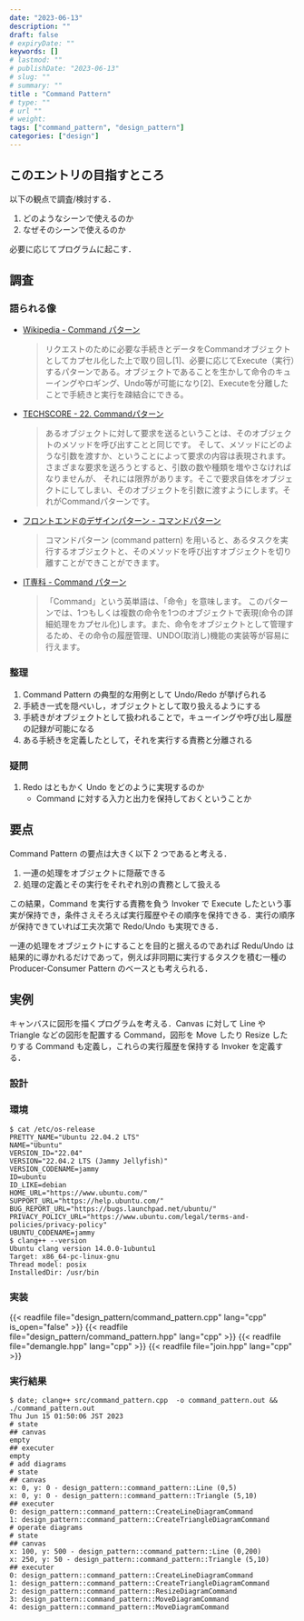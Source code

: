 ```yaml
---
date: "2023-06-13"
description: ""
draft: false
# expiryDate: ""
keywords: []
# lastmod: ""
# publishDate: "2023-06-13"
# slug: ""
# summary: ""
title : "Command Pattern"
# type: ""
# url ""
# weight: 
tags: ["command_pattern", "design_pattern"]
categories: ["design"]
---
```


## このエントリの目指すところ

以下の観点で調査/検討する．
1. どのようなシーンで使えるのか
1. なぜそのシーンで使えるのか

必要に応じてプログラムに起こす．

## 調査

### 語られる像

- [Wikipedia - Command パターン](https://ja.wikipedia.org/wiki/Command_%E3%83%91%E3%82%BF%E3%83%BC%E3%83%B3)
    > リクエストのために必要な手続きとデータをCommandオブジェクトとしてカプセル化した上で取り回し[1]、必要に応じてExecute（実行）するパターンである。オブジェクトであることを生かして命令のキューイングやロギング、Undo等が可能になり[2]、Executeを分離したことで手続きと実行を疎結合にできる。 
- [TECHSCORE - 22. Commandパターン](https://www.techscore.com/tech/DesignPattern/Command)
    > あるオブジェクトに対して要求を送るということは、そのオブジェクトのメソッドを呼び出すことと同じです。 そして、メソッドにどのような引数を渡すか、ということによって要求の内容は表現されます。さまざまな要求を送ろうとすると、引数の数や種類を増やさなければなりませんが、 それには限界があります。そこで要求自体をオブジェクトにしてしまい、そのオブジェクトを引数に渡すようにします。それがCommandパターンです。
- [フロントエンドのデザインパターン - コマンドパターン](https://zenn.dev/morinokami/books/learning-patterns-1/viewer/command-pattern)
    > コマンドパターン (command pattern) を用いると、あるタスクを実行するオブジェクトと、そのメソッドを呼び出すオブジェクトを切り離すことができことができます。
- [IT専科 - Command パターン](https://www.itsenka.com/contents/development/designpattern/command.html)
    > 「Command」という英単語は、「命令」を意味します。
    > このパターンでは、1つもしくは複数の命令を1つのオブジェクトで表現(命令の詳細処理をカプセル化)します。また、命令をオブジェクトとして管理するため、その命令の履歴管理、UNDO(取消し)機能の実装等が容易に行えます。

### 整理

1. Command Pattern の典型的な用例として Undo/Redo が挙げられる
1. 手続き一式を隠ぺいし，オブジェクトとして取り扱えるようにする
1. 手続きがオブジェクトとして扱われることで，キューイングや呼び出し履歴の記録が可能になる
1. ある手続きを定義したとして，それを実行する責務と分離される

### 疑問

1. Redo はともかく Undo をどのように実現するのか
   - Command に対する入力と出力を保持しておくということか

## 要点

Command Pattern の要点は大きく以下 2 つであると考える．

1. 一連の処理をオブジェクトに隠蔽できる
2. 処理の定義とその実行をそれぞれ別の責務として扱える

この結果，Command を実行する責務を負う Invoker で Execute したという事実が保持でき，条件さえそろえば実行履歴やその順序を保持できる．実行の順序が保持できていれば工夫次第で Redo/Undo も実現できる．

一連の処理をオブジェクトにすることを目的と据えるのであれば Redu/Undo は結果的に導かれるだけであって，例えば非同期に実行するタスクを積む一種の Producer-Consumer Pattern のベースとも考えられる．

## 実例

キャンバスに図形を描くプログラムを考える．Canvas に対して Line や Triangle などの図形を配置する Command，図形を Move したり Resize したりする Command も定義し，これらの実行履歴を保持する Invoker を定義する．

### 設計

### 環境

```
$ cat /etc/os-release 
PRETTY_NAME="Ubuntu 22.04.2 LTS"
NAME="Ubuntu"
VERSION_ID="22.04"
VERSION="22.04.2 LTS (Jammy Jellyfish)"
VERSION_CODENAME=jammy
ID=ubuntu
ID_LIKE=debian
HOME_URL="https://www.ubuntu.com/"
SUPPORT_URL="https://help.ubuntu.com/"
BUG_REPORT_URL="https://bugs.launchpad.net/ubuntu/"
PRIVACY_POLICY_URL="https://www.ubuntu.com/legal/terms-and-policies/privacy-policy"
UBUNTU_CODENAME=jammy
$ clang++ --version
Ubuntu clang version 14.0.0-1ubuntu1
Target: x86_64-pc-linux-gnu
Thread model: posix
InstalledDir: /usr/bin
```

### 実装

{{< readfile file="design_pattern/command_pattern.cpp" lang="cpp" is_open="false" >}}
{{< readfile file="design_pattern/command_pattern.hpp" lang="cpp" >}}
{{< readfile file="demangle.hpp" lang="cpp" >}}
{{< readfile file="join.hpp" lang="cpp" >}}

### 実行結果

```
$ date; clang++ src/command_pattern.cpp  -o command_pattern.out && ./command_pattern.out
Thu Jun 15 01:50:06 JST 2023
# state
## canvas
empty
## executer
empty
# add diagrams
# state
## canvas
x: 0, y: 0 - design_pattern::command_pattern::Line (0,5)
x: 0, y: 0 - design_pattern::command_pattern::Triangle (5,10)
## executer
0: design_pattern::command_pattern::CreateLineDiagramCommand
1: design_pattern::command_pattern::CreateTriangleDiagramCommand
# operate diagrams
# state
## canvas
x: 100, y: 500 - design_pattern::command_pattern::Line (0,200)
x: 250, y: 50 - design_pattern::command_pattern::Triangle (5,10)
## executer
0: design_pattern::command_pattern::CreateLineDiagramCommand
1: design_pattern::command_pattern::CreateTriangleDiagramCommand
2: design_pattern::command_pattern::ResizeDiagramCommand
3: design_pattern::command_pattern::MoveDiagramCommand
4: design_pattern::command_pattern::MoveDiagramCommand
```
